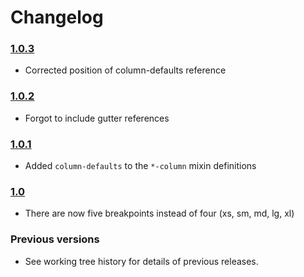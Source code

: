 # Changelog

### [1.0.3](https://github.com/friartuck6000/scaffolding/tree/v1.0.3)

- Corrected position of column-defaults reference

### [1.0.2](https://github.com/friartuck6000/scaffolding/tree/v1.0.2)

- Forgot to include gutter references

### [1.0.1](https://github.com/friartuck6000/scaffolding/tree/v1.0.1)

- Added `column-defaults` to the `*-column` mixin definitions

### [1.0](https://github.com/friartuck6000/scaffolding/tree/v1.0.0)

- There are now five breakpoints instead of four (xs, sm, md, lg, xl)

### Previous versions

- See working tree history for details of previous releases.
